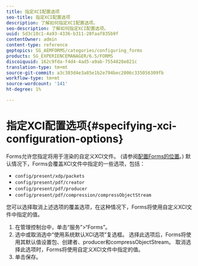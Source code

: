 ```yaml
---
title: 指定XCI配置选项
seo-title: 指定XCI配置选项
description: 了解如何指定XCI配置选项。
seo-description: 了解如何指定XCI配置选项。
uuid: 5d3c10c1-4a93-4336-b311-20faaf835b9f
contentOwner: admin
content-type: reference
geptopics: SG_AEMFORMS/categories/configuring_forms
products: SG_EXPERIENCEMANAGER/6.5/FORMS
discoiquuid: 162c9fda-f4d4-4ad5-a9ab-7554828e821c
translation-type: tm+mt
source-git-commit: a3c303d4e3a85e1b2e794bec2006c335056309fb
workflow-type: tm+mt
source-wordcount: '141'
ht-degree: 1%

---
```



# 指定XCI配置选项{#specifying-xci-configuration-options}

Forms允许您指定将用于渲染的自定义XCI文件。 (请参阅[配置Forms的位置](/help/forms/using/admin-help/configuring-locations-forms.md#configuring-locations-for-forms)。) 默认情况下，Forms会覆盖XCI文件中指定的一些选项，包括：

* `config/present/xdp/packets`
* `config/present/pdf/creator`
* `config/present/pdf/producer`
* `config/present/pdf/compression/compressObjectStream`

您可以选择取消上述选项的覆盖选项，在这种情况下，Forms将使用自定义XCI文件中指定的值。

1. 在管理控制台中，单击“服务”>“Forms”。
1. 选中或取消选中“使用系统默认XCI选项”复选框。 选择此选项后，Forms将使用其默认值设置包、创建者、producer和compressObjectStream。 取消选择此选项时，Forms将使用自定义XCI文件中指定的值。
1. 单击保存。

